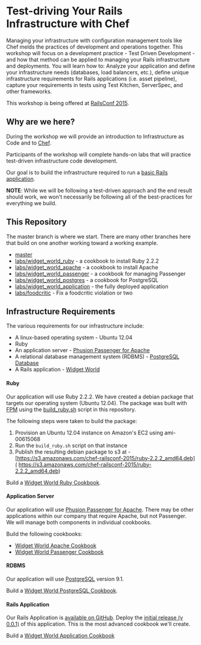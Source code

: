 # Test-driving Your Rails Infrastructure with Chef

Managing your infrastructure with configuration management tools like Chef melds the practices of development and operations together. This workshop will focus on a development practice - Test Driven Development - and how that method can be applied to managing your Rails infrastructure and deployments. You will learn how to: Analyze your application and define your infrastructure needs (databases, load balancers, etc.), define unique infrastructure requirements for Rails applications (i.e. asset pipeline), capture your requirements in tests using Test Kitchen, ServerSpec, and other frameworks.

This workshop is being offered at [RailsConf 2015](http://railsconf.com/).

## Why are we here?

During the workshop we will provide an introduction to Infrastructure as Code and to [Chef](http://chef.io).

Participants of the workshop will complete hands-on labs that will practice test-driven infrastructure code development.

Our goal is to build the infrastructure required to run a [basic Rails application](https://github.com/nellshamrell/widgetworld).

**NOTE**:  While we will be following a test-driven approach and the end result should work, we won't necessarily be following all of the best-practices for everything we build.

## This Repository

The master branch is where we start.  There are many other branches here that build on one another working toward a working example.

* [master](https://github.com/chef/railsconf2015-chef)
* [labs/widget_world_ruby](https://github.com/chef/railsconf2015-chef/tree/labs/widget_world_ruby) - a cookbook to install Ruby 2.2.2
* [labs/widget_world_apache](https://github.com/chef/railsconf2015-chef/tree/labs/widget_world_apache) - a cookbook to install Apache
* [labs/widget_world_passenger](https://github.com/chef/railsconf2015-chef/tree/labs/widget_world_passenger) - a cookbook for managing Passenger
* [labs/widget_world_postgres](https://github.com/chef/railsconf2015-chef/tree/labs/widget_world_postgres) - a cookbook for PostgreSQL
* [labs/widget_world_application](https://github.com/chef/railsconf2015-chef/tree/labs/widget_world_application) - the fully deployed application
* [labs/foodcritic](https://github.com/chef/railsconf2015-chef/tree/labs/foodcritic) - Fix a foodcritic violation or two

## Infrastructure Requirements

The various requirements for our infrastructure include:

* A linux-based operating system - Ubuntu 12.04
* Ruby
* An application server - [Phusion Passenger for Apache](https://www.phusionpassenger.com/)
* A relational database management system (RDBMS) - [PostgreSQL Database](http://www.postgresql.org/)
* A Rails application - [Widget World](https://github.com/nellshamrell/widgetworld)

#### Ruby

Our application will use Ruby 2.2.2.  We have created a debian package that targets our operating system (Ubuntu 12.04).  The package was built with [FPM](https://rubygems.org/gems/fpm/versions/1.3.3) using the [build_ruby.sh](build_ruby.sh) script in this repository.

The following steps were taken to build the package:

1. Provision an Ubuntu 12.04 instance on Amazon's EC2 using ami-00615068
1. Run the `build_ruby.sh` script on that instance
1. Publish the resulting debian package to s3 at - [https://s3.amazonaws.com/chef-railsconf-2015/ruby-2.2.2_amd64.deb]( https://s3.amazonaws.com/chef-railsconf-2015/ruby-2.2.2_amd64.deb)

Build a [Widget World Ruby Cookbook](ruby_cookbook.md).

#### Application Server

Our application will use [Phusion Passenger for Apache](https://www.phusionpassenger.com/).  There may be other applications within our company that require Apache, but not Passenger.  We will manage both components in individual cookbooks.

Build the following cookbooks:

* [Widget World Apache Cookbook](apache_cookbook.md)
* [Widget World Passenger Cookbook](passenger_cookbook.md)

#### RDBMS

Our application will use [PostgreSQL](http://www.postgresql.org/) version 9.1.

Build a [Widget World PostgreSQL Cookbook](postgres_cookbook.md).

#### Rails Application

Our Rails Application is [available on GitHub](https://github.com/nellshamrell/widgetworld/releases).  Deploy the [initial release (v 0.0.1)](https://github.com/nellshamrell/widgetworld/releases) of this application.  This is the most advanced cookbook we'll create.

Build a [Widget World Application Cookbook](application_cookbook.md)

